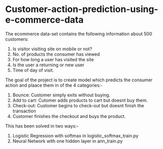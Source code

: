 # Customer-action-prediction-using-e-commerce-data

The ecommerce data-set contains the following information about 500 customers: 
1. Is visitor visiting site on mobile  or not? 
2. No. of products the consumer has viewed 
3. For how long a user has visited the site 
4. Is the user a returning or new user 
5. Time of day of visit.

The goal of the project is to create model which predicts the consumer action and plaace them in of the 4 categories:- 
1. Bounce: Customer simply exits without buying. 
2. Add to cart: Cutomer adds products to cart but doesnt buy them.
3. Check-out: Customer begins to check-out but doesnt finish the transaction 
4. Customer finishes the checkout and buys the product. 

This has been solved in two ways:- 
1. Logistic Regression with softmax in logistic_softmax_train.py
2. Neural Network with one hidden layer in ann_train.py
